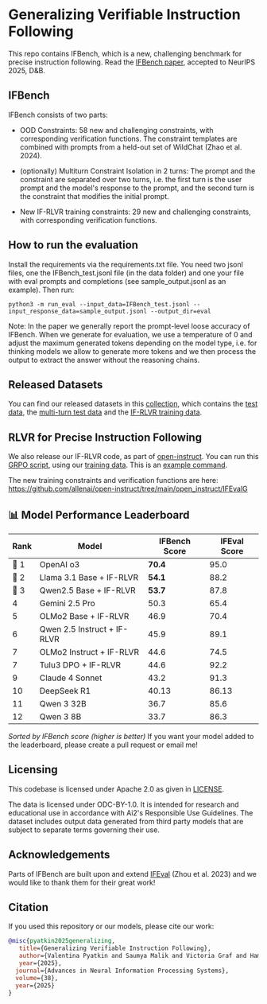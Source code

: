 # Generalizing Verifiable Instruction Following

This repo contains IFBench, which is a new, challenging benchmark for precise instruction following.
Read the <a href="https://arxiv.org/pdf/2507.02833">IFBench paper</a>, accepted to NeurIPS 2025, D&B.

## IFBench
IFBench consists of two parts:

- OOD Constraints: 58 new and challenging constraints, with corresponding verification functions. The constraint templates are combined with prompts from a held-out set of WildChat (Zhao et al. 2024).

- (optionally) Multiturn Constraint Isolation in 2 turns: The prompt and the constraint are separated over two turns, i.e. the first turn is the user prompt and the model's response to the prompt, and the second turn is the constraint that modifies the initial prompt.

- New IF-RLVR training constraints: 29 new and challenging constraints, with corresponding verification functions. 

## How to run the evaluation
Install the requirements via the requirements.txt file.
You need two jsonl files, one the IFBench_test.jsonl file (in the data folder) and one your file with eval prompts and completions (see sample_output.jsonl as an example). Then run:
```
python3 -m run_eval --input_data=IFBench_test.jsonl --input_response_data=sample_output.jsonl --output_dir=eval
```

Note: In the paper we generally report the prompt-level loose accuracy of IFBench. When we generate for evaluation, we use a temperature of 0 and adjust the maximum generated tokens depending on the model type, i.e. for thinking models we allow to generate more tokens and we then process the output to extract the answer without the reasoning chains.

## Released Datasets
You can find our released datasets in this [collection](https://huggingface.co/collections/allenai/ifbench-683f590687f61b512558cdf1), which contains the [test data](https://huggingface.co/datasets/allenai/IFBench_test), the [multi-turn test data](https://huggingface.co/datasets/allenai/IFBench_multi-turn) and the [IF-RLVR training data](https://huggingface.co/datasets/allenai/IF_multi_constraints_upto5).

## RLVR for Precise Instruction Following
We also release our IF-RLVR code, as part of [open-instruct](https://github.com/allenai/open-instruct). You can run this [GRPO script](https://github.com/allenai/open-instruct/blob/main/open_instruct/grpo_fast.py), using our [training data](https://huggingface.co/datasets/allenai/IF_multi_constraints_upto5). This is an [example command](https://github.com/allenai/open-instruct/blob/main/scripts/train/rlvr/valpy_if_grpo_fast.sh).

The new training constraints and verification functions are here: https://github.com/allenai/open-instruct/tree/main/open_instruct/IFEvalG

## 📊 Model Performance Leaderboard

| Rank | Model | IFBench Score | IFEval Score |
|------|-------|---------------|--------------|
| 🥇 1 | OpenAI o3 | **70.4** | 95.0 |
| 🥈 2 | Llama 3.1 Base + IF-RLVR | **54.1** | 88.2 |
| 🥉 3 | Qwen2.5 Base + IF-RLVR | **53.7** | 87.8 |
| 4 | Gemini 2.5 Pro | 50.3 | 65.4 |
| 5 | OLMo2 Base + IF-RLVR | 46.9 | 70.4 |
| 6 | Qwen 2.5 Instruct + IF-RLVR | 45.9 | 89.1 |
| 7 | OLMo2 Instruct + IF-RLVR | 44.6 | 74.5 |
| 7 | Tulu3 DPO + IF-RLVR | 44.6 | 92.2 |
| 9 | Claude 4 Sonnet | 43.2 | 91.3 |
| 10 | DeepSeek R1 | 40.13 | 86.13 |
| 11 | Qwen 3 32B | 36.7 | 85.6 |
| 12 | Qwen 3 8B | 33.7 | 86.3 |

*Sorted by IFBench score (higher is better)*
If you want your model added to the leaderboard, please create a pull request or email me!

## Licensing

This codebase is licensed under Apache 2.0 as given in [LICENSE](./LICENSE).

The data is licensed under ODC-BY-1.0. It is intended for research and educational use in accordance with Ai2's Responsible Use Guidelines. The dataset includes output data generated from third party models that are subject to separate terms governing their use.


## Acknowledgements

Parts of IFBench are built upon and extend [IFEval](https://github.com/google-research/google-research/tree/master/instruction_following_eval) (Zhou et al. 2023) and we would like to thank them for their great work!


## Citation

If you used this repository or our models, please cite our work:

```bibtex
@misc{pyatkin2025generalizing,
   title={Generalizing Verifiable Instruction Following}, 
   author={Valentina Pyatkin and Saumya Malik and Victoria Graf and Hamish Ivison and Shengyi Huang and Pradeep Dasigi and Nathan Lambert and Hannaneh Hajishirzi},
   year={2025},
  journal={Advances in Neural Information Processing Systems},
  volume={38},
  year={2025}
}
